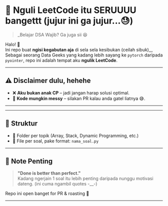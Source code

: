 # 🧠 Nguli LeetCode itu SERUUUU bangettt (jujur ini ga jujur...😓)

> _Belajar DSA Wajib? Ga juga sii 😆

Halo! 👋  
Ini repo buat **ngisi kegabutan aja** di sela sela kesibukan (ceilah sibuk),,,  
Sebagai seorang Data Geeks yang kadang lebih sayang ke `pytorch` daripada `pyointer`, repo ini adalah tempat aku **ngulik LeetCode**.

---

## ⚠️ Disclaimer dulu, hehehe

- ❌ **Aku bukan anak CP** – jadi jangan harap solusi optimal. 
- 🐛 **Kode mungkin messy** – silakan PR kalau anda gatel liatnya 😅.

---

---

## 🚀 Struktur

- 📂 Folder per topik (Array, Stack, Dynamic Programming, etc.)
- 📄 File per soal, pake format: `nama_soal.py`

---

## 📌 Note Penting

> **"Done is better than perfect."**  
> Kadang ngerjain 1 soal itu lebih penting daripada nunggu motivasi dateng. (ini cuma ngambil quotes -__-)

Repo ini open banget for PR & roasting 🫡

---
